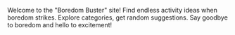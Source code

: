 Welcome to the "Boredom Buster" site! Find endless activity ideas when boredom strikes. Explore categories, get random suggestions. Say goodbye to boredom and hello to excitement!
